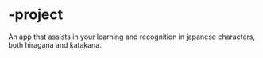 # -project
An app that assists in your learning and recognition in japanese characters, both hiragana and katakana.
